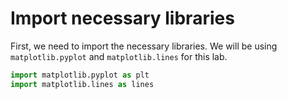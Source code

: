 # Import necessary libraries

First, we need to import the necessary libraries. We will be using `matplotlib.pyplot` and `matplotlib.lines` for this lab.

```python
import matplotlib.pyplot as plt
import matplotlib.lines as lines
```

